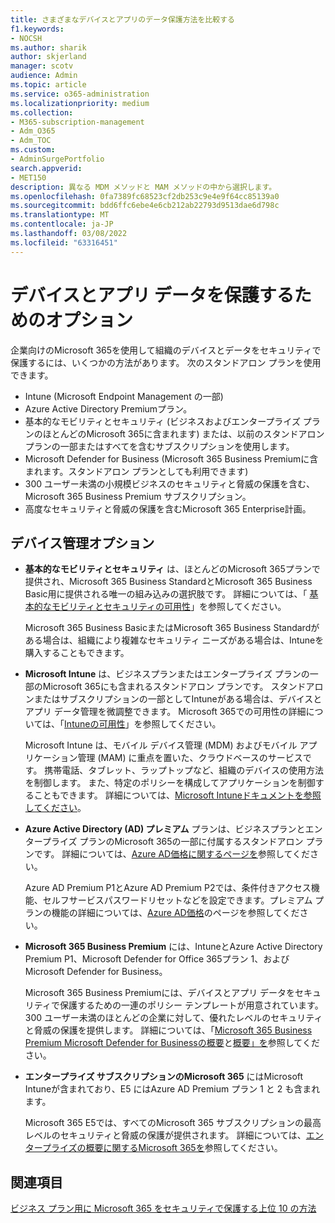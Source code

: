 ```yaml
---
title: さまざまなデバイスとアプリのデータ保護方法を比較する
f1.keywords:
- NOCSH
ms.author: sharik
author: skjerland
manager: scotv
audience: Admin
ms.topic: article
ms.service: o365-administration
ms.localizationpriority: medium
ms.collection:
- M365-subscription-management
- Adm_O365
- Adm_TOC
ms.custom:
- AdminSurgePortfolio
search.appverid:
- MET150
description: 異なる MDM メソッドと MAM メソッドの中から選択します。
ms.openlocfilehash: 0fa7389fc68523cf2db253c9e4e9f64cc85139a0
ms.sourcegitcommit: bdd6ffc6ebe4e6cb212ab22793d9513dae6d798c
ms.translationtype: MT
ms.contentlocale: ja-JP
ms.lasthandoff: 03/08/2022
ms.locfileid: "63316451"
---
```

# <a name="options-for-protecting-your-devices-and-app-data"></a>デバイスとアプリ データを保護するためのオプション

企業向けのMicrosoft 365を使用して組織のデバイスとデータをセキュリティで保護するには、いくつかの方法があります。 次のスタンドアロン プランを使用できます。

- Intune (Microsoft Endpoint Management の一部)
- Azure Active Directory Premiumプラン。
- 基本的なモビリティとセキュリティ (ビジネスおよびエンタープライズ プランのほとんどのMicrosoft 365に含まれます) または、以前のスタンドアロン プランの一部またはすべてを含むサブスクリプションを使用します。
- Microsoft Defender for Business (Microsoft 365 Business Premiumに含まれます。スタンドアロン プランとしても利用できます)
- 300 ユーザー未満の小規模ビジネスのセキュリティと脅威の保護を含む、Microsoft 365 Business Premium サブスクリプション。
- 高度なセキュリティと脅威の保護を含むMicrosoft 365 Enterprise計画。

## <a name="device-management-options"></a>デバイス管理オプション

- **基本的なモビリティとセキュリティ** は、ほとんどのMicrosoft 365プランで提供され、Microsoft 365 Business StandardとMicrosoft 365 Business Basic用に提供される唯一の組み込みの選択肢です。 詳細については、「 [基本的なモビリティとセキュリティの可用性](../basic-mobility-security/choose-between-basic-mobility-and-security-and-intune.md#availability-of-basic-mobility-and-security-and-intune)」を参照してください。 

    Microsoft 365 Business BasicまたはMicrosoft 365 Business Standardがある場合は、組織により複雑なセキュリティ ニーズがある場合は、Intuneを購入することもできます。
 
- **Microsoft Intune** は、ビジネスプランまたはエンタープライズ プランの一部のMicrosoft 365にも含まれるスタンドアロン プランです。 スタンドアロンまたはサブスクリプションの一部としてIntuneがある場合は、デバイスとアプリ データ管理を微調整できます。 Microsoft 365での可用性の詳細については、「[Intuneの可用性](../basic-mobility-security/choose-between-basic-mobility-and-security-and-intune.md#availability-of-basic-mobility-and-security-and-intune)」を参照してください。

    Microsoft Intune は、モバイル デバイス管理 (MDM) およびモバイル アプリケーション管理 (MAM) に重点を置いた、クラウドベースのサービスです。 携帯電話、タブレット、ラップトップなど、組織のデバイスの使用方法を制御します。 また、特定のポリシーを構成してアプリケーションを制御することもできます。 詳細については、[Microsoft Intuneドキュメントを参照してください](/mem/intune/)。

- **Azure Active Directory (AD) プレミアム** プランは、ビジネスプランとエンタープライズ プランのMicrosoft 365の一部に付属するスタンドアロン プランです。 詳細については、[Azure AD価格に関するページを](https://azure.microsoft.com/pricing/details/active-directory/)参照してください。

     Azure AD Premium P1とAzure AD Premium P2では、条件付きアクセス機能、セルフサービスパスワードリセットなどを設定できます。プレミアム プランの機能の詳細については、[Azure AD価格](https://azure.microsoft.com/pricing/details/active-directory/)のページを参照してください。

- **Microsoft 365 Business Premium** には、IntuneとAzure Active Directory Premium P1、Microsoft Defender for Office 365プラン 1、およびMicrosoft Defender for Business。 
 
    Microsoft 365 Business Premiumには、デバイスとアプリ データをセキュリティで保護するための一連のポリシー テンプレートが用意されています。 300 ユーザー未満のほとんどの企業に対して、優れたレベルのセキュリティと脅威の保護を提供します。 詳細については、「[Microsoft 365 Business Premium Microsoft Defender for Businessの概要](../../business-premium/index.md)と[概要」を](../../security/defender-business/mdb-overview.md)参照してください。

- **エンタープライズ サブスクリプションのMicrosoft 365** にはMicrosoft Intuneが含まれており、E5 にはAzure AD Premium プラン 1 と 2 も含まれます。

    Microsoft 365 E5では、すべてのMicrosoft 365 サブスクリプションの最高レベルのセキュリティと脅威の保護が提供されます。 詳細については、[エンタープライズの概要に関するMicrosoft 365を](../../enterprise/microsoft-365-overview.md)参照してください。

## <a name="see-also"></a>関連項目

[ビジネス プラン用に Microsoft 365 をセキュリティで保護する上位 10 の方法](../security-and-compliance/secure-your-business-data.md)